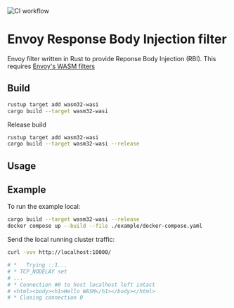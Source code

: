 ![CI workflow](https://github.com/swaagie/envoy-rbi-filter/actions/workflows/ci.yml/badge.svg)

# Envoy Response Body Injection filter

Envoy filter written in Rust to provide Reponse Body Injection (RBI). This requires [Envoy's WASM filters](https://www.envoyproxy.io/docs/envoy/latest/configuration/http/http_filters/wasm_filter.html?highlight=wasm)

## Build

```sh
rustup target add wasm32-wasi
cargo build --target wasm32-wasi
```

Release build

```sh
rustup target add wasm32-wasi
cargo build --target wasm32-wasi --release
```

## Usage


## Example

To run the example local:

```sh
cargo build --target wasm32-wasi --release
docker compose up --build --file ./example/docker-compose.yaml
```

Send the local running cluster traffic:

```sh
curl -vvv http://localhost:10000/

# *   Trying ::1...
# * TCP_NODELAY set
# ...
# * Connection #0 to host localhost left intact
# <html><body><h1>Hello WASM</h1></body></html>
# * Closing connection 0
```